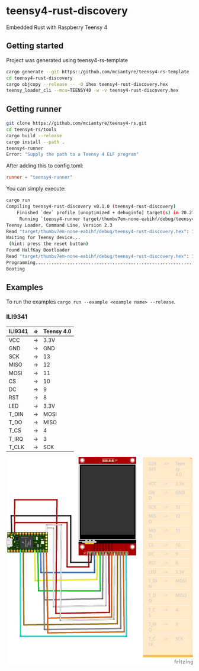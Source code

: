 # teensy4-rust-discovery
Embedded Rust with Raspberry Teensy 4

## Getting started
Project was generated using teensy4-rs-template
```bash
cargo generate --git https::/github.com/mciantyre/teensy4-rs-template --name teensy4-rust-discovery
cd teensy4-rust-discovery
cargo objcopy --release -- -O ihex teensy4-rust-discovery.hex
teensy_loader_cli --mcu=TEENSY40 -w -v teensy4-rust-discovery.hex
```

## Getting runner

```bash
git clone https://github.com/mciantyre/teensy4-rs.git
cd teensy4-rs/tools
cargo build --release
cargo install --path .
teensy4-runner
Error: "Supply the path to a Teensy 4 ELF program"
```

After adding this to config.toml:
```toml
runner = "teensy4-runner"
```

You can simply execute:
```bash
cargo run
Compiling teensy4-rust-discovery v0.1.0 (teensy4-rust-discovery)
    Finished `dev` profile [unoptimized + debuginfo] target(s) in 20.27s
     Running `teensy4-runner target/thumbv7em-none-eabihf/debug/teensy4-rust-discovery`
Teensy Loader, Command Line, Version 2.3
Read "target/thumbv7em-none-eabihf/debug/teensy4-rust-discovery.hex": 129428 bytes, 6.4% usage
Waiting for Teensy device...
 (hint: press the reset button)
Found HalfKay Bootloader
Read "target/thumbv7em-none-eabihf/debug/teensy4-rust-discovery.hex": 129428 bytes, 6.4% usage
Programming...............................................................................................................................
Booting
```

## Examples
To run the examples `cargo run --example <example name> --release`.

### ILI9341
ILI9341 | => | Teensy 4.0
----|----|-----
VCC | -> | 3.3V
GND | -> | GND
SCK | -> | 13
MISO | -> | 12
MOSI | -> | 11
CS | -> | 10
DC | -> | 9
RST | -> | 8
LED | -> | 3.3V
T_DIN | -> | MOSI
T_DO| -> | MISO
T_CS | -> | 4
T_IRQ| -> | 3
T_CLK| -> | SCK

![ILI9341](teensy4_ili9341_bb.png)